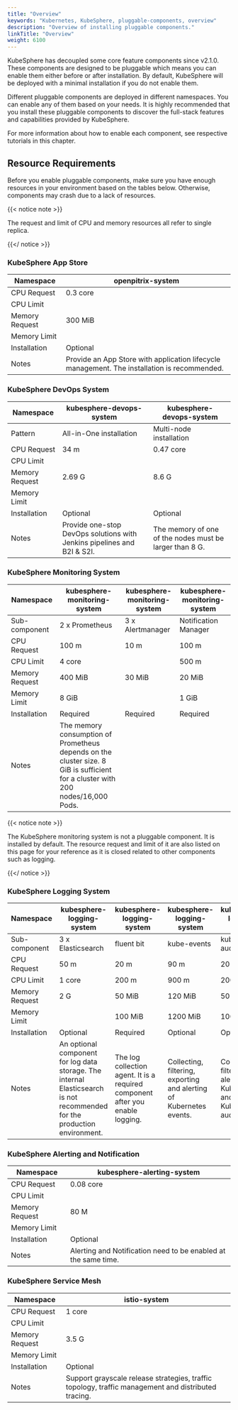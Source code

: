 ```yaml
---
title: "Overview"
keywords: "Kubernetes, KubeSphere, pluggable-components, overview"
description: "Overview of installing pluggable components."
linkTitle: "Overview"
weight: 6100
---
```


KubeSphere has decoupled some core feature components since v2.1.0. These components are designed to be pluggable which means you can enable them either before or after installation. By default, KubeSphere will be deployed with a minimal installation if you do not enable them.

Different pluggable components are deployed in different namespaces. You can enable any of them based on your needs. It is highly recommended that you install these pluggable components to discover the full-stack features and capabilities provided by KubeSphere.

For more information about how to enable each component, see respective tutorials in this chapter.

## Resource Requirements

Before you enable pluggable components, make sure you have enough resources in your environment based on the tables below. Otherwise, components may crash due to a lack of resources.

{{< notice note >}}

The request and limit of CPU and memory resources all refer to single replica.

{{</ notice >}}

### KubeSphere App Store

| Namespace      | openpitrix-system                                            |
| -------------- | ------------------------------------------------------------ |
| CPU Request    | 0.3 core                                                     |
| CPU Limit      |                                                              |
| Memory Request | 300 MiB                                                      |
| Memory Limit   |                                                              |
| Installation   | Optional                                                     |
| Notes          | Provide an App Store with application lifecycle management. The installation is recommended. |

### KubeSphere DevOps System

| Namespace      | kubesphere-devops-system                                     | kubesphere-devops-system                                |
| -------------- | ------------------------------------------------------------ | ------------------------------------------------------- |
| Pattern        | All-in-One installation                                      | Multi-node installation                                 |
| CPU Request    | 34 m                                                         | 0.47 core                                               |
| CPU Limit      |                                                              |                                                         |
| Memory Request | 2.69 G                                                       | 8.6 G                                                   |
| Memory Limit   |                                                              |                                                         |
| Installation   | Optional                                                     | Optional                                                |
| Notes          | Provide one-stop DevOps solutions with Jenkins pipelines and B2I & S2I. | The memory of one of the nodes must be larger than 8 G. |

### KubeSphere Monitoring System

| Namespace      | kubesphere-monitoring-system                                 | kubesphere-monitoring-system | kubesphere-monitoring-system |
| -------------- | ------------------------------------------------------------ | ---------------------------- | ---------------------------- |
| Sub-component  | 2 x Prometheus                                               | 3 x Alertmanager             | Notification Manager         |
| CPU Request    | 100 m                                                        | 10 m                         | 100 m                        |
| CPU Limit      | 4 core                                                       |                              | 500 m                        |
| Memory Request | 400 MiB                                                      | 30 MiB                       | 20 MiB                       |
| Memory Limit   | 8 GiB                                                        |                              | 1 GiB                        |
| Installation   | Required                                                     | Required                     | Required                     |
| Notes          | The memory consumption of Prometheus depends on the cluster size. 8 GiB is sufficient for a cluster with 200 nodes/16,000 Pods. |                              |                              |

{{< notice note >}}

The KubeSphere monitoring system is not a pluggable component. It is installed by default. The resource request and limit of it are also listed on this page for your reference as it is closed related to other components such as logging.

{{</ notice >}} 

### KubeSphere Logging System

| Namespace      | kubesphere-logging-system                                    | kubesphere-logging-system                                    | kubesphere-logging-system                                    | kubesphere-logging-system                                    |
| -------------- | ------------------------------------------------------------ | ------------------------------------------------------------ | ------------------------------------------------------------ | ------------------------------------------------------------ |
| Sub-component  | 3 x Elasticsearch                                            | fluent bit                                                   | kube-events                                                  | kube-auditing                                                |
| CPU Request    | 50 m                                                         | 20 m                                                         | 90 m                                                         | 20 m                                                         |
| CPU Limit      | 1 core                                                       | 200 m                                                        | 900 m                                                        | 200 m                                                        |
| Memory Request | 2 G                                                          | 50 MiB                                                       | 120 MiB                                                      | 50 MiB                                                       |
| Memory Limit   |                                                              | 100 MiB                                                      | 1200 MiB                                                     | 100 MiB                                                      |
| Installation   | Optional                                                     | Required                                                     | Optional                                                     | Optional                                                     |
| Notes          | An optional component for log data storage. The internal Elasticsearch is not recommended for the production environment. | The log collection agent. It is a required component after you enable logging. | Collecting, filtering, exporting and alerting of Kubernetes events. | Collecting, filtering and alerting of Kubernetes and KubeSphere auditing logs. |

### KubeSphere Alerting and Notification

| Namespace      | kubesphere-alerting-system                                   |
| -------------- | ------------------------------------------------------------ |
| CPU Request    | 0.08 core                                                    |
| CPU Limit      |                                                              |
| Memory Request | 80 M                                                         |
| Memory Limit   |                                                              |
| Installation   | Optional                                                     |
| Notes          | Alerting and Notification need to be enabled at the same time. |

### KubeSphere Service Mesh

| Namespace      | istio-system                                                 |
| -------------- | ------------------------------------------------------------ |
| CPU Request    | 1 core                                                       |
| CPU Limit      |                                                              |
| Memory Request | 3.5 G                                                        |
| Memory Limit   |                                                              |
| Installation   | Optional                                                     |
| Notes          | Support grayscale release strategies, traffic topology, traffic management and distributed tracing. |
